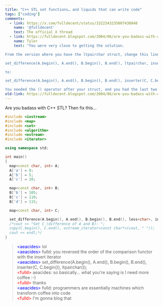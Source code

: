 ```yaml
---
title: "C++ STL set functions… and liquids that can write code"
tags: ["coding"]
comments:
  - link: https://x.com/fulldecent/status/1522343235007438848
    name: '@fulldecent'
    text: The official X thread
  - link: https://fulldecent.blogspot.com/2004/06/are-you-badass-with-c-then-fix-this.html?showComment=1087170900000#c108717092705622985
    name: Tyler
    text: "You were very close to getting the solution.

From the version where you have the ltpairchar struct, change this line:

set_difference(A.begin(), A.end(), B.begin(), B.end(), ltpairchar, inserter(C, C.begin()) );

to:

set_difference(A.begin(), A.end(), B.begin(), B.end(), inserter(C, C.begin()), ltpairchar());

You needed the () operator after your struct, and you had the last two arguments out of order."
old-link: https://fulldecent.blogspot.com/2004/06/are-you-badass-with-c-then-fix-this.html
---
```


Are you badass with C++ STL? Then fix this...

```c++
#include <iostream>
#include <map>
#include <set>
#include <algorithm>
#include <ostream>
#include <iterator>

using namespace std;

int main()
{
  map<const char, int> A;
  A['a'] = 0;
  A['b'] = 5;
  A['c'] = 10;

  map<const char, int> B;
  B['b'] = 105;
  B['c'] = 110;
  B['d'] = 115;

  map<const char, int> C;

  set_difference(A.begin(), A.end(), B.begin(), B.end(), less<char>, inserter(C, C.begin()) );
  /*cout << "Set C (difference of A and B): ";
  copy(C.begin(), C.end(), ostream_iterator<const char*>(cout, " "));
  cout << endl;*/
}
```

> <span style="color:blue">&lt;aeacides&gt;</span> lol<br>
> <span style="color:blue">&lt;aeacides&gt;</span> fulld: you reversed the order of the comparison functor with the insert iterator<br>
> <span style="color:blue">&lt;aeacides&gt;</span> set_difference(A.begin(), A.end(), B.begin(), B.end(), inserter(C, C.begin()), ltpairchar());<br>
> <span style="color:red">&lt;fulld&gt;</span> aeacides: so basically... what you're saying is I need more coffee :-)<br>
> <span style="color:red">&lt;fulld&gt;</span> thanks<br>
> <span style="color:blue">&lt;aeacides&gt;</span> fulld: programmers are essentially machines which transform coffee into code<br>
> <span style="color:red">&lt;fulld&gt;</span> I'm gonna blog that
